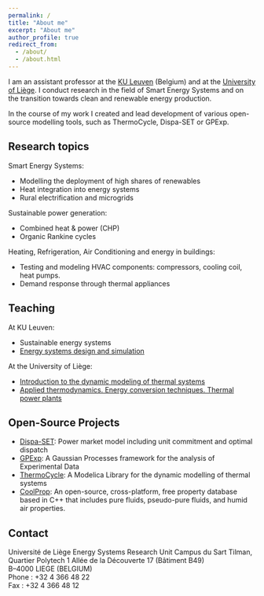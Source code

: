 ```yaml
---
permalink: /
title: "About me"
excerpt: "About me"
author_profile: true
redirect_from: 
  - /about/
  - /about.html
---
```


I am an assistant professor at the [KU Leuven](https://www.kuleuven.be) (Belgium) and at the [University of Liège](http://www.uliege.be). I conduct research in the field of Smart Energy Systems and on the transition towards clean and renewable energy production. 

In the course of my work I created and lead development of various open-source modelling tools, such as ThermoCycle, Dispa-SET or GPExp. 



Research topics
------

Smart Energy Systems:
* Modelling the deployment of high shares of renewables
* Heat integration into energy systems
* Rural electrification and microgrids

Sustainable power generation: 
* Combined heat & power (CHP) 
* Organic Rankine cycles

Heating, Refrigeration, Air Conditioning and energy in buildings:
* Testing and modeling HVAC components: compressors, cooling coil, heat pumps.
* Demand response through thermal appliances


Teaching
------
At KU Leuven:
* Sustainable energy systems
* [Energy systems design and simulation](https://onderwijsaanbod.kuleuven.be/syllabi/n/ZA0042N.htm#activetab=doelstellingen_idp13939632)

At the University of Liège:
* [Introduction to the dynamic modeling of thermal systems](https://www.programmes.uliege.be/archives/20132014/cocoon/en/cours/MECA0514-1.html)
* [Applied thermodynamics. Energy conversion techniques. Thermal power plants](https://www.programmes.uliege.be/archives/20162017/cocoon/en/cours/MECA0459-1.html)


Open-Source Projects
------
* [Dispa-SET](http://www.dispaset.eu/): Power market model including unit commitment and optimal dispatch
* [GPExp](https://github.com/squoilin/GPExp): A Gaussian Processes framework for the analysis of Experimental Data
* [ThermoCycle](http://www.thermocycle.net/): A Modelica Library for the dynamic modelling of thermal systems
* [CoolProp](http://coolprop.sourceforge.net/index.html): An open-source, cross-platform, free property database based in C++ that includes pure fluids, pseudo-pure fluids, and humid air properties.


Contact
-----

Université de Liège
Energy Systems Research Unit
Campus du Sart Tilman, Quartier Polytech 1
Allée de la Découverte 17 (Bâtiment B49)                                                 
B–4000 LIEGE (BELGIUM)                           
Phone  : +32 4 366 48 22                         
Fax    : +32 4 366 48 12

